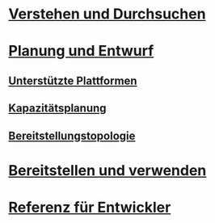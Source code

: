 # [Verstehen und Durchsuchen](/MIM/Understand/microsoft-identity-manager-2016.html)
# [Planung und Entwurf](/MIM/PlanDesign/jourey-plan-design.html)
## [Unterstützte Plattformen](microsoft-identity-manager-2016-supported-platforms.md)
## [Kapazitätsplanung](capacity-planning-guide.md)
## [Bereitstellungstopologie](topology-considerations.md)
# [Bereitstellen und verwenden](/MIM/DeployUse/microsoft-identity-manager-deploy.html)
# [Referenz für Entwickler](/MIM/reference/microsoft-identity-manager-2016-developer-reference.html)
<!--HONumber=Mar16_HO2-->
